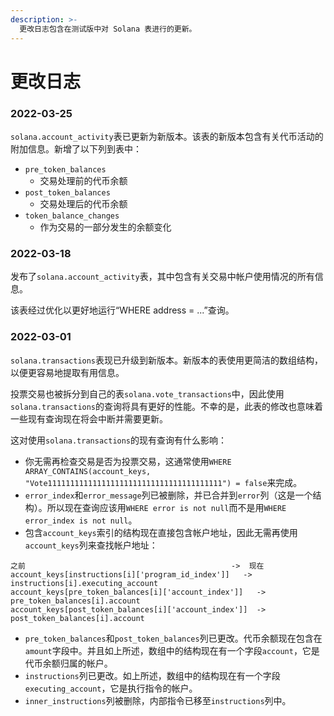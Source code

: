 ```yaml
---
description: >-
  更改日志包含在测试版中对 Solana 表进行的更新。
---
```


# 更改日志

### 2022-03-25

`solana.account_activity`表已更新为新版本。该表的新版本包含有关代币活动的附加信息。新增了以下列到表中：

* `pre_token_balances`
  * 交易处理前的代币余额
* `post_token_balances`
  * 交易处理后的代币余额
* `token_balance_changes`
  * 作为交易的一部分发生的余额变化

### 2022-03-18

发布了`solana.account_activity`表，其中包含有关交易中帐户使用情况的所有信息。

该表经过优化以更好地运行“WHERE address = ...”查询。

### 2022-03-01

`solana.transactions`表现已升级到新版本。新版本的表使用更简洁的数组结构，以便更容易地提取有用信息。

投票交易也被拆分到自己的表`solana.vote_transactions`中，因此使用`solana.transactions`的查询将具有更好的性能。不幸的是，此表的修改也意味着一些现有查询现在将会中断并需要更新。


这对使用`solana.transactions`的现有查询有什么影响：

* 你无需再检查交易是否为投票交易，这通常使用`WHERE ARRAY_CONTAINS(account_keys, "Vote111111111111111111111111111111111111111") = false`来完成。
* `error_index`和`error_message`列已被删除，并已合并到`error`列（这是一个结构）。所以现在查询应该用`WHERE error is not null`而不是用`WHERE error_index is not null`。
* 包含`account_keys`索引的结构现在直接包含帐户地址，因此无需再使用`account_keys`列来查找帐户地址：

```
之前                                             	->  现在
account_keys[instructions[i]['program_id_index']]  	->  instructions[i].executing_account
account_keys[pre_token_balances[i]['account_index']]   ->  pre_token_balances[i].account
account_keys[post_token_balances[i]['account_index']]  ->  post_token_balances[i].account
```

* `pre_token_balances`和`post_token_balances`列已更改。代币余额现在包含在`amount`字段中。并且如上所述，数组中的结构现在有一个字段`account`，它是代币余额归属的帐户。
* `instructions`列已更改。如上所述，数组中的结构现在有一个字段`executing_account`，它是执行指令的帐户。
* `inner_instructions`列被删除，内部指令已移至`instructions`列中。
